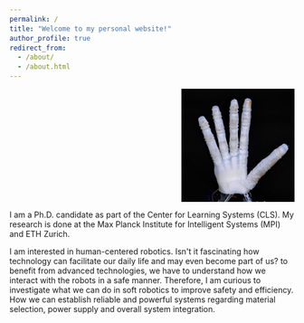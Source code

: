 ```yaml
---
permalink: /
title: "Welcome to my personal website!"
author_profile: true
redirect_from: 
  - /about/
  - /about.html
---
```


<div style="overflow: hidden;">
  <img src="/images/eyecatcher.png" alt="Illustration" style="float: right; width: 200px; margin-top: 0;">
</div>

I am a Ph.D. candidate as part of the Center for Learning Systems (CLS). My research is done at the Max Planck Institute for Intelligent Systems (MPI) and ETH Zurich.

I am interested in human-centered robotics. Isn't it fascinating how technology can facilitate our daily life and may even become part of us? to benefit from advanced technologies, we have to understand how we interact with the robots in a safe manner. Therefore, I am curious to investigate what we can do in soft robotics to improve safety and efficiency. How we can establish reliable and powerful systems regarding material selection, power supply and overall system integration. 